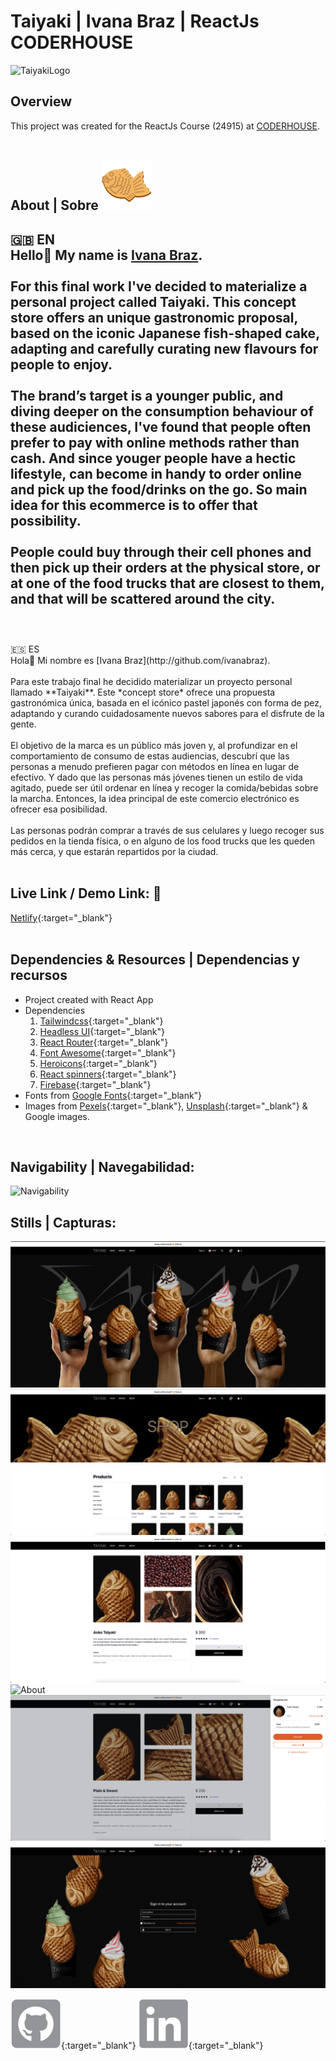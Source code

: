 # Taiyaki | Ivana Braz | ReactJs CODERHOUSE

  ![TaiyakiLogo](./gifs/taiyaki.gif)

  ## Overview
  This project was created for the ReactJs Course (24915) at [CODERHOUSE](https://www.coderhouse.com/).
  <br>
  <br>

  ## About | Sobre ![Emoji](./readme/emoji.png)
  🇬🇧 EN<br>
  Hello👋 My name is [Ivana Braz](http://github.com/ivanabraz).<br>
  <br>
  For this final work I've decided to materialize a personal project called **Taiyaki**. This concept store offers an unique gastronomic proposal, based on the iconic Japanese fish-shaped cake, adapting and carefully curating new flavours for people to enjoy.<br>
  <br>
  The brand’s target is a younger public, and diving deeper on the consumption behaviour of these audiciences, I've found that people often prefer to pay with online methods rather than cash. And since youger people have a hectic lifestyle, can become in handy to order online and pick up the food/drinks on the go. So main idea for this ecommerce is to offer that possibility.<br>
  <br>
  People could buy through their cell phones and then pick up their orders at the physical store, or at one of the food trucks that are closest to them, and that will be scattered around the city.<br>
  <br>
  ---
  <br>
  🇪🇸 ES<br>
  Hola👋 Mi nombre es [Ivana Braz](http://github.com/ivanabraz).<br>
  <br>
  Para este trabajo final he decidido materializar un proyecto personal llamado **Taiyaki**. Este *concept store* ofrece una propuesta gastronómica única, basada en el icónico pastel japonés con forma de pez, adaptando y curando cuidadosamente nuevos sabores para el disfrute de la gente.<br>
  <br>
  El objetivo de la marca es un público más joven y, al profundizar en el comportamiento de consumo de estas audiencias, descubrí que las personas a menudo prefieren pagar con métodos en línea en lugar de efectivo. Y dado que las personas más jóvenes tienen un estilo de vida agitado, puede ser útil ordenar en línea y recoger la comida/bebidas sobre la marcha. Entonces, la idea principal de este comercio electrónico es ofrecer esa posibilidad.<br>
  <br>
  Las personas podrán comprar a través de sus celulares y luego recoger sus pedidos en la tienda física, o en alguno de los food trucks que les queden más cerca, y que estarán repartidos por la ciudad.<br>
  <br>

  ## Live Link / Demo Link: 🔗
  [Netlify](https://taiyaki-taiyaki.netlify.app){:target="_blank"}
  <br>
  <br>

  ## Dependencies & Resources | Dependencias y recursos
  - Project created with React App
  - Dependencies <br>
    1. [Tailwindcss](https://tailwindcss.com/){:target="_blank"}
    2. [Headless UI](https://headlessui.de){:target="_blank"}
    3. [React Router](https://reactrouter.com/){:target="_blank"}
    4. [Font Awesome](https://fontawesome.com/){:target="_blank"}
    5. [Heroicons](https://heroicons.com/){:target="_blank"}
    6. [React spinners](https://www.npmjs.com/package/react-spinners){:target="_blank"}
    7. [Firebase](https://firebase.google.com/){:target="_blank"}
  - Fonts from [Google Fonts](https://fonts.google.com/){:target="_blank"}
  - Images from [Pexels](https://www.pexels.com/){:target="_blank"}, [Unsplash](https://unsplash.com/){:target="_blank"} & Google images.
  <br>

  ## Navigability | Navegabilidad:
  ![Navigability](./readme/navigability.gif)

  ## Stills | Capturas:
  ![Home](./readme/home.png)
  ![Shop](./readme/shop.png)
  ![Product detail](./readme/itemdetail.png)
  ![About](./readme/about.gif)
  ![Shopping cart](./readme/shoppingcart.png)
  ![Sign in](./readme/signin.png)


[![Github](./readme/github.png)](https://github.com/ivanabraz){:target="_blank"} [![Linkedin](./readme/linkedin.png)](https://www.linkedin.com/in/ivanabraz/){:target="_blank"}
